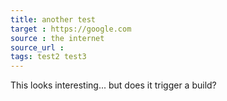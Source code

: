 ```yaml
---
title: another test
target : https://google.com
source : the internet
source_url : 
tags: test2 test3
---
```


This looks interesting... but does it trigger a build?